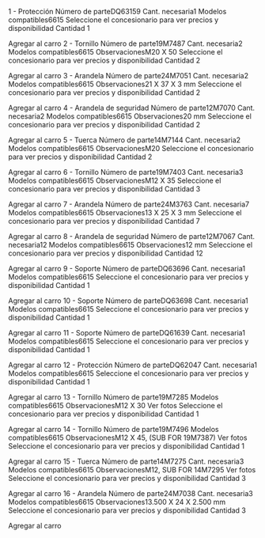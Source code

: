 1 -
Protección
Número de parteDQ63159
Cant. necesaria1
Modelos compatibles6615
Seleccione el concesionario para ver precios y disponibilidad
Cantidad
1

Agregar al carro
2 -
Tornillo
Número de parte19M7487
Cant. necesaria2
Modelos compatibles6615
ObservacionesM20 X 50
Seleccione el concesionario para ver precios y disponibilidad
Cantidad
2

Agregar al carro
3 -
Arandela
Número de parte24M7051
Cant. necesaria2
Modelos compatibles6615
Observaciones21 X 37 X 3 mm
Seleccione el concesionario para ver precios y disponibilidad
Cantidad
2

Agregar al carro
4 -
Arandela de seguridad
Número de parte12M7070
Cant. necesaria2
Modelos compatibles6615
Observaciones20 mm
Seleccione el concesionario para ver precios y disponibilidad
Cantidad
2

Agregar al carro
5 -
Tuerca
Número de parte14M7144
Cant. necesaria2
Modelos compatibles6615
ObservacionesM20
Seleccione el concesionario para ver precios y disponibilidad
Cantidad
2

Agregar al carro
6 -
Tornillo
Número de parte19M7403
Cant. necesaria3
Modelos compatibles6615
ObservacionesM12 X 35
Seleccione el concesionario para ver precios y disponibilidad
Cantidad
3

Agregar al carro
7 -
Arandela
Número de parte24M3763
Cant. necesaria7
Modelos compatibles6615
Observaciones13 X 25 X 3 mm
Seleccione el concesionario para ver precios y disponibilidad
Cantidad
7

Agregar al carro
8 -
Arandela de seguridad
Número de parte12M7067
Cant. necesaria12
Modelos compatibles6615
Observaciones12 mm
Seleccione el concesionario para ver precios y disponibilidad
Cantidad
12

Agregar al carro
9 -
Soporte
Número de parteDQ63696
Cant. necesaria1
Modelos compatibles6615
Seleccione el concesionario para ver precios y disponibilidad
Cantidad
1

Agregar al carro
10 -
Soporte
Número de parteDQ63698
Cant. necesaria1
Modelos compatibles6615
Seleccione el concesionario para ver precios y disponibilidad
Cantidad
1

Agregar al carro
11 -
Soporte
Número de parteDQ61639
Cant. necesaria1
Modelos compatibles6615
Seleccione el concesionario para ver precios y disponibilidad
Cantidad
1

Agregar al carro
12 -
Protección
Número de parteDQ62047
Cant. necesaria1
Modelos compatibles6615
Seleccione el concesionario para ver precios y disponibilidad
Cantidad
1

Agregar al carro
13 -
Tornillo
Número de parte19M7285
Modelos compatibles6615
ObservacionesM12 X 30
Ver fotos
Seleccione el concesionario para ver precios y disponibilidad
Cantidad
1

Agregar al carro
14 -
Tornillo
Número de parte19M7496
Modelos compatibles6615
ObservacionesM12 X 45, (SUB FOR 19M7387)
Ver fotos
Seleccione el concesionario para ver precios y disponibilidad
Cantidad
1

Agregar al carro
15 -
Tuerca
Número de parte14M7275
Cant. necesaria3
Modelos compatibles6615
ObservacionesM12, SUB FOR 14M7295
Ver fotos
Seleccione el concesionario para ver precios y disponibilidad
Cantidad
3

Agregar al carro
16 -
Arandela
Número de parte24M7038
Cant. necesaria3
Modelos compatibles6615
Observaciones13.500 X 24 X 2.500 mm
Seleccione el concesionario para ver precios y disponibilidad
Cantidad
3

Agregar al carro